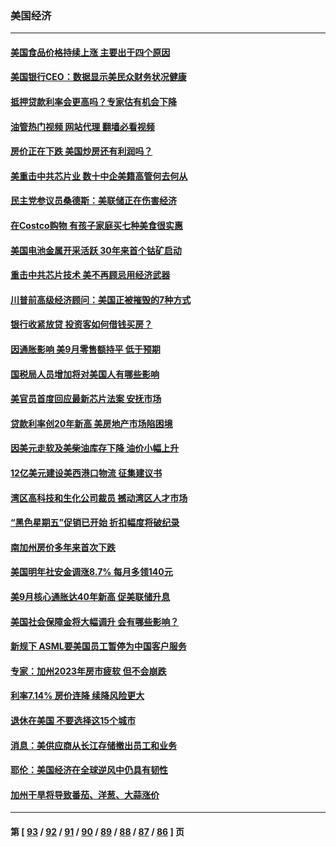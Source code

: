 ### 美国经济
---
#### [美国食品价格持续上涨 主要出于四个原因](../../pages/ncid1078158/n13847448.md?10180845) 
#### [美国银行CEO：数据显示美民众财务状况健康](../../pages/ncid1078158/n13847507.md?10180845) 
#### [抵押贷款利率会更高吗？专家估有机会下降](../../pages/ncid1078158/n13846939.md?10180845) 
#### [油管热门视频 网站代理 翻墙必看视频](http://132.145.103.77:81/youtube.html?10180845)
#### [房价正在下跌 美国炒房还有利润吗？](../../pages/ncid1078158/n13845022.md?10180845) 
#### [美重击中共芯片业 数十中企美籍高管何去何从](../../pages/ncid1078158/n13846793.md?10180845) 
#### [民主党参议员桑德斯：美联储正在伤害经济](../../pages/ncid1078158/n13846757.md?10180845) 
#### [在Costco购物 有孩子家庭买七种美食很实惠](../../pages/ncid1078158/n13844985.md?10180845) 
#### [美国电池金属开采活跃 30年来首个钴矿启动](../../pages/ncid1078158/n13846243.md?10180845) 
#### [重击中共芯片技术 美不再顾忌用经济武器](../../pages/ncid1078158/n13845753.md?10180845) 
#### [川普前高级经济顾问：美国正被摧毁的7种方式](../../pages/ncid1078158/n13845808.md?10180845) 
#### [银行收紧放贷 投资客如何借钱买房？](../../pages/ncid1078158/n13845654.md?10180845) 
#### [因通胀影响 美9月零售额持平 低于预期](../../pages/ncid1078158/n13845521.md?10180845) 
#### [国税局人员增加将对美国人有哪些影响](../../pages/ncid1078158/n13845392.md?10180845) 
#### [美官员首度回应最新芯片法案 安抚市场](../../pages/ncid1078158/n13845407.md?10180845) 
#### [贷款利率创20年新高 美房地产市场陷困境](../../pages/ncid1078158/n13845387.md?10180845) 
#### [因美元走软及美柴油库存下降 油价小幅上升](../../pages/ncid1078158/n13844959.md?10180845) 
#### [12亿美元建设美西港口物流 征集建议书](../../pages/ncid1078158/n13844991.md?10180845) 
#### [湾区高科技和生化公司裁员 撼动湾区人才市场](../../pages/ncid1078158/n13845006.md?10180845) 
#### [“黑色星期五”促销已开始 折扣幅度将破纪录](../../pages/ncid1078158/n13844909.md?10180845) 
#### [南加州房价多年来首次下跌](../../pages/ncid1078158/n13844917.md?10180845) 
#### [美国明年社安金调涨8.7% 每月多领140元](../../pages/ncid1078158/n13844710.md?10180845) 
#### [美9月核心通胀达40年新高 促美联储升息](../../pages/ncid1078158/n13844694.md?10180845) 
#### [美国社会保障金将大幅调升 会有哪些影响？](../../pages/ncid1078158/n13844141.md?10180845) 
#### [新规下 ASML要美国员工暂停为中国客户服务](../../pages/ncid1078158/n13844245.md?10180845) 
#### [专家：加州2023年房市疲软 但不会崩跌](../../pages/ncid1078158/n13844185.md?10180845) 
#### [利率7.14% 房价连降 续降风险更大](../../pages/ncid1078158/n13844180.md?10180845) 
#### [退休在美国 不要选择这15个城市](../../pages/ncid1078158/n13844166.md?10180845) 
#### [消息：美供应商从长江存储撤出员工和业务](../../pages/ncid1078158/n13844051.md?10180845) 
#### [耶伦：美国经济在全球逆风中仍具有韧性](../../pages/ncid1078158/n13844079.md?10180845) 
#### [加州干旱将导致番茄、洋葱、大蒜涨价](../../pages/ncid1078158/n13844098.md?10180845) 

---
#### 第 [ [93](./93.md?10180845) / [92](./92.md?10180845) / [91](./91.md?10180845) / [90](./90.md?10180845) / [89](./89.md?10180845) / [88](./88.md?10180845) / [87](./87.md?10180845) / [86](./86.md?10180845) ] 页
